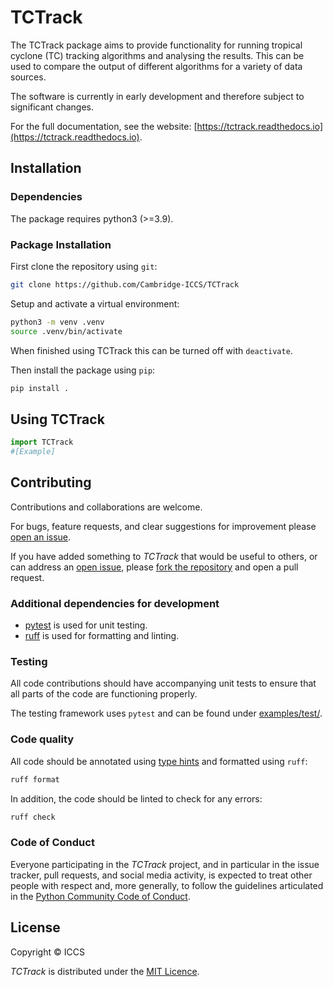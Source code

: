 # TCTrack

The TCTrack package aims to provide functionality for running tropical cyclone (TC)
tracking algorithms and analysing the results. This can be used to compare the output
of different algorithms for a variety of data sources.

The software is currently in early development and therefore subject to significant
changes.

For the full documentation, see the website:
[https://tctrack.readthedocs.io](https://tctrack.readthedocs.io).


## Installation

### Dependencies
The package requires python3 (>=3.9).

### Package Installation
First clone the repository using `git`:
```sh
git clone https://github.com/Cambridge-ICCS/TCTrack
```

Setup and activate a virtual environment:
```sh
python3 -m venv .venv
source .venv/bin/activate
```
When finished using TCTrack this can be turned off with `deactivate`.

Then install the package using `pip`:
```sh
pip install .
```

## Using TCTrack
```python
import TCTrack
#[Example]
```


## Contributing

Contributions and collaborations are welcome.

For bugs, feature requests, and clear suggestions for improvement please
[open an issue](https://github.com/Cambridge-ICCS/TCTrack/issues).

If you have added something to _TCTrack_ that would be useful to others, or can
address an [open issue](https://github.com/Cambridge-ICCS/TCTrack/issues), please
[fork the repository](https://github.com/Cambridge-ICCS/TCTrack/fork) and open a
pull request.

### Additional dependencies for development

- [pytest](https://docs.pytest.org/en/stable/) is used for unit testing.
- [ruff](https://docs.astral.sh/ruff/) is used for formatting and linting.

### Testing

All code contributions should have accompanying unit tests to ensure that all parts of
the code are functioning properly.

The testing framework uses `pytest` and can be found under
[examples/test/](https://github.com/Cambridge-ICCS/TCTrack/blob/main/examples/test/).

### Code quality

All code should be annotated using [type hints](https://peps.python.org/pep-0484/) and
formatted using `ruff`:
```sh
ruff format
```

In addition, the code should be linted to check for any errors:
```sh
ruff check
```


### Code of Conduct
Everyone participating in the _TCTrack_ project, and in particular in the
issue tracker, pull requests, and social media activity, is expected to treat other
people with respect and, more generally, to follow the guidelines articulated in the
[Python Community Code of Conduct](https://www.python.org/psf/codeofconduct/).


## License

Copyright &copy; ICCS

*TCTrack* is distributed under the [MIT Licence](https://github.com/Cambridge-ICCS/TCTrack/blob/main/LICENSE).
